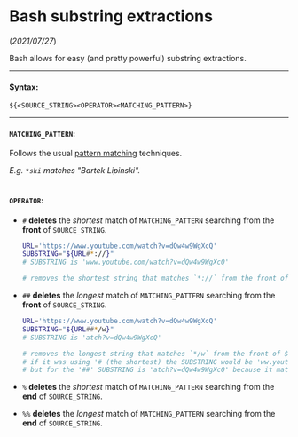 # Bash substring extractions
(_2021/07/27_)

Bash allows for easy (and pretty powerful) substring extractions.

---

#### Syntax:
`${<SOURCE_STRING><OPERATOR><MATCHING_PATTERN>}`

---

#### `MATCHING_PATTERN`:
Follows the usual [pattern matching](https://www.gnu.org/software/bash/manual/html_node/Pattern-Matching.html) techniques.

_E.g. `*ski` matches "Bartek Lipinski"._
<br><br>

#### `OPERATOR`:
* `#` **deletes** the _shortest_ match of `MATCHING_PATTERN` searching from the **front** of `SOURCE_STRING`.

  ```bash
  URL='https://www.youtube.com/watch?v=dQw4w9WgXcQ'
  SUBSTRING="${URL#*://}"
  # SUBSTRING is 'www.youtube.com/watch?v=dQw4w9WgXcQ'

  # removes the shortest string that matches `*://` from the front of $URL
  ```

* `##` **deletes** the _longest_ match of `MATCHING_PATTERN` searching from the **front** of `SOURCE_STRING`.

  ```bash
  URL='https://www.youtube.com/watch?v=dQw4w9WgXcQ'
  SUBSTRING="${URL##*/w}"
  # SUBSTRING is 'atch?v=dQw4w9WgXcQ'

  # removes the longest string that matches `*/w` from the front of $URL
  # if it was using '# (the shortest) the SUBSTRING would be 'ww.youtube.com/watch?v=dQw4w9WgXcQ'
  # but for the '##' SUBSTRING is 'atch?v=dQw4w9WgXcQ' because it matches the last '/w'
  ```
* `%` **deletes** the _shortest_ match of `MATCHING_PATTERN` searching from the **end** of `SOURCE_STRING`.
* `%%` **deletes** the _longest_ match of `MATCHING_PATTERN` searching from the **end** of `SOURCE_STRING`.
